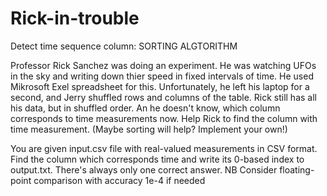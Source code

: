 # Rick-in-trouble
Detect time sequence column: SORTING ALGTORITHM

Professor Rick Sanchez was doing an experiment. He was watching UFOs in the sky and writing down thier speed in fixed intervals of time. He used Mikrosoft Exel spreadsheet for this. Unfortunately, he left his laptop for a second, and Jerry shuffled rows and columns of the table. Rick still has all his data, but in shuffled order. An he doesn't know, which column corresponds to time measurements now. Help Rick to find the column with time measurement. (Maybe sorting will help? Implement your own!) 

You are given input.csv file with real-valued measurements in CSV format. Find the column which corresponds time and write its 0-based index to output.txt. There's always only one correct answer. NB Consider floating-point comparison with accuracy 1e-4 if needed 
